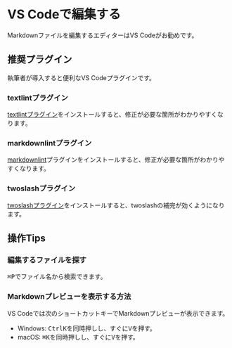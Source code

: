 # VS Codeで編集する

Markdownファイルを編集するエディターはVS Codeがお勧めです。

## 推奨プラグイン

執筆者が導入すると便利なVS Codeプラグインです。

### textlintプラグイン

[textlintプラグイン](https://marketplace.visualstudio.com/items?itemName=taichi.vscode-textlint)をインストールすると、修正が必要な箇所がわかりやすくなります。

### markdownlintプラグイン

[markdownlint](https://marketplace.visualstudio.com/items?itemName=DavidAnson.vscode-markdownlint)プラグインをインストールすると、修正が必要な箇所がわかりやすくなります。

### twoslashプラグイン

[twoslashプラグイン](https://marketplace.visualstudio.com/items?itemName=Orta.vscode-twoslash)をインストールすると、twoslashの補完が効くようになります。

## 操作Tips

### 編集するファイルを探す

<kbd>⌘</kbd><kbd>P</kbd>でファイル名から検索できます。

### Markdownプレビューを表示する方法

VS Codeでは次のショートカットキーでMarkdownプレビューが表示できます。

- Windows: <kbd>Ctrl</kbd><kbd>K</kbd>を同時押しし、すぐに<kbd>V</kbd>を押す。
- macOS: <kbd>⌘</kbd><kbd>K</kbd>を同時押しし、すぐに<kbd>V</kbd>を押す。
